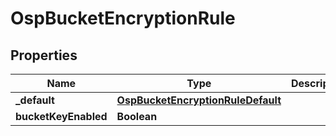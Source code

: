 # OspBucketEncryptionRule

## Properties
Name | Type | Description | Notes
------------ | ------------- | ------------- | -------------
**_default** | [**OspBucketEncryptionRuleDefault**](OspBucketEncryptionRuleDefault.md) |  |  [optional]
**bucketKeyEnabled** | **Boolean** |  |  [optional]
